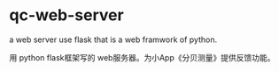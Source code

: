 qc-web-server
=============

a web server use flask that is a web framwork of python.

用 python flask框架写的 web服务器。为小App《分贝测量》提供反馈功能。
